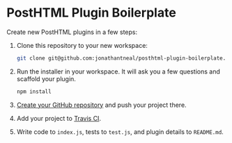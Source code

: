 # PostHTML Plugin Boilerplate

Сreate new PostHTML plugins in a few steps:

1. Clone this repository to your new workspace:
	```sh
	git clone git@github.com:jonathantneal/posthtml-plugin-boilerplate.git posthtml-my-plugin
	```

2. Run the installer in your workspace. It will ask you a few questions and scaffold your plugin.
	```sh
	npm install
	```

3. [Create your GitHub repository](https://github.com/new) and push your project there.

4. Add your project to [Travis CI](https://travis-ci.org/profile).

5. Write code to `index.js`, tests to `test.js`, and plugin details to `README.md`.
